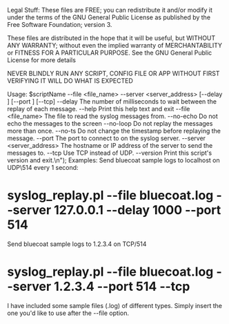 Legal Stuff:
These files are FREE; you can redistribute it and/or modify it under the terms of the GNU General Public License as published by the Free Software Foundation; version 3.

These files are distributed in the hope that it will be useful, but WITHOUT ANY WARRANTY; without even the implied warranty of MERCHANTABILITY or FITNESS FOR A PARTICULAR PURPOSE. See the GNU General Public License for more details

NEVER BLINDLY RUN ANY SCRIPT, CONFIG FILE OR APP WITHOUT FIRST VERIFYING IT WILL DO WHAT IS EXPECTED

Usage:
$scriptName --file <file_name> --server <server_address> [--delay <N>] [--port <port>] [--tcp]
  --delay <N> The number of milliseconds to wait between the replay of each message.
  --help      Print this help text and exit
  --file <file_name>      The file to read the syslog messages from.
  --no-echo   Do not echo the messages to the screen
  --no-loop   Do not replay the messages more than once.
  --no-ts     Do not change the timestamp before replaying the message.
  --port <port>      The port to connect to on the syslog server.
  --server <server_address>      The hostname or IP address of the server to send the messages to.
  --tcp       Use TCP instead of UDP.
  --version   Print this script's version and exit.\n");
Examples:
  Send bluecoat sample logs to localhost on UDP\514 every 1 second: 
  # syslog_replay.pl --file bluecoat.log --server 127.0.0.1 --delay 1000 --port 514
  Send bluecoat sample logs to 1.2.3.4 on TCP/514
  # syslog_replay.pl --file bluecoat.log --server 1.2.3.4 --port 514 --tcp

I have included some sample files (.log) of different types. Simply insert the one you'd like to use after the --file option.
